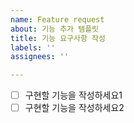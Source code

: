 ```yaml
---
name: Feature request
about: 기능 추가 템플릿
title: 기능 요구사항 작성
labels: ''
assignees: ''

---
```


- [ ] 구현할 기능을 작성하세요1
- [ ] 구현할 기능을 작성하세요2
